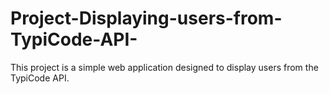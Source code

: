 # Project-Displaying-users-from-TypiCode-API-

This project is a simple web application designed to display users from the TypiCode API. 
